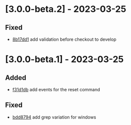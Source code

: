 # [3.0.0-beta.2] - 2023-03-25
## Fixed

- [8b17dd1](https://github.com/minnek-digital-studio/cominnek/commit/8b17dd1) add validation before checkout to develop

# [3.0.0-beta.1] - 2023-03-25
## Added

- [f31d1db](https://github.com/minnek-digital-studio/cominnek/commit/f31d1db) add events for the reset command

## Fixed

- [bdd8794](https://github.com/minnek-digital-studio/cominnek/commit/bdd8794) add grep variation for windows